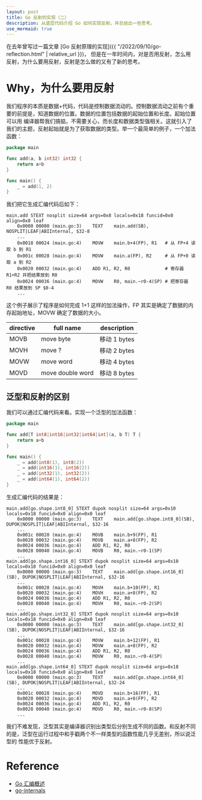 ```yaml
---
layout: post
title: Go 反射的实现（二）
description: 从底层代码介绍 Go 如何实现反射，并总结出一些思考。
use_mermaid: true
---
```


在去年曾写过一篇文章 [Go 反射原理的实现]({{ "/2022/09/10/go-reflection.html" | relative_url }})，
但是在一年时间内，对是否用反射，怎么用反射，为什么要用反射，反射是怎么做的又有了新的思考。

# Why，为什么要用反射

我们程序的本质是数据+代码，代码是控制数据流动的。控制数据流动之前有个重要的前提是，知道数据的位置。数据的位置包括数据的起始位置和长度。起始位置可以用
编译器帮我们搞掂，不需要关心，而长度和数据类型强相关。这就引入了我们的主题，反射起始就是为了获取数据的类型。举一个最简单的例子，一个加法函数：

```go
package main

func add(a, b int32) int32 {
	return a+b
}

func main() {
	_ = add(1, 2)
}
```

我们把它生成汇编代码后如下：

```text
main.add STEXT nosplit size=64 args=0x8 locals=0x18 funcid=0x0 align=0x0 leaf
	0x0000 00000 (main.go:3)	TEXT	main.add(SB), NOSPLIT|LEAF|ABIInternal, $32-8
	...
	0x0018 00024 (main.go:4)	MOVW	main.b+4(FP), R1   # 从 FP+4 读取 b 到 R1
	0x001c 00028 (main.go:4)	MOVW	main.a(FP), R2     # 从 FP+0 读取 a 到 R2
	0x0020 00032 (main.go:4)	ADD	R1, R2, R0             # 寄存器 R1+R2 并把结果放到 R0
	0x0024 00036 (main.go:4)	MOVW	R0, main.~r0-4(SP) # 把寄存器 R0 结果放到 SP $0-4
	...
```

这个例子展示了程序是如何完成 1+1 这样的加法操作，FP 其实是确定了数据的内存起始地址，MOVW 确定了数据的大小。

| directive | full name        | description |
|-----------|------------------|-------------|
| MOVB      | move byte        | 移动 1 bytes  |
| MOVH      | move ?           | 移动 2 bytes  |
| MOVW      | move word        | 移动 4 bytes  |
| MOVD      | move double word | 移动 8 bytes  |

## 泛型和反射的区别

我们可以通过汇编代码来看。实现一个泛型的加法函数：

```go
package main

func add[T int8|int16|int32|int64|int](a, b T) T {
	return a+b
}

func main() {
	_ = add(int8(1), int8(2))
	_ = add(int16(1), int16(2))
	_ = add(int32(1), int32(2))
	_ = add(int64(1), int64(2))
}
```

生成汇编代码的结果是：

```text
main.add[go.shape.int8_0] STEXT dupok nosplit size=64 args=0x10 locals=0x18 funcid=0x0 align=0x0 leaf
	0x0000 00000 (main.go:3)	TEXT	main.add[go.shape.int8_0](SB), DUPOK|NOSPLIT|LEAF|ABIInternal, $32-16
	...
	0x001c 00028 (main.go:4)	MOVB	main.b+9(FP), R1
	0x0020 00032 (main.go:4)	MOVB	main.a+8(FP), R2
	0x0024 00036 (main.go:4)	ADD	R1, R2, R0
	0x0028 00040 (main.go:4)	MOVB	R0, main.~r0-1(SP)
    ...
main.add[go.shape.int16_0] STEXT dupok nosplit size=64 args=0x10 locals=0x18 funcid=0x0 align=0x0 leaf
	0x0000 00000 (main.go:3)	TEXT	main.add[go.shape.int16_0](SB), DUPOK|NOSPLIT|LEAF|ABIInternal, $32-16
    ...
	0x001c 00028 (main.go:4)	MOVH	main.b+10(FP), R1
	0x0020 00032 (main.go:4)	MOVH	main.a+8(FP), R2
	0x0024 00036 (main.go:4)	ADD	R1, R2, R0
	0x0028 00040 (main.go:4)	MOVH	R0, main.~r0-2(SP)
	...
main.add[go.shape.int32_0] STEXT dupok nosplit size=64 args=0x10 locals=0x18 funcid=0x0 align=0x0 leaf
	0x0000 00000 (main.go:3)	TEXT	main.add[go.shape.int32_0](SB), DUPOK|NOSPLIT|LEAF|ABIInternal, $32-16
	...
	0x001c 00028 (main.go:4)	MOVW	main.b+12(FP), R1
	0x0020 00032 (main.go:4)	MOVW	main.a+8(FP), R2
	0x0024 00036 (main.go:4)	ADD	R1, R2, R0
	0x0028 00040 (main.go:4)	MOVW	R0, main.~r0-4(SP)
	...
main.add[go.shape.int64_0] STEXT dupok nosplit size=64 args=0x18 locals=0x18 funcid=0x0 align=0x0 leaf
	0x0000 00000 (main.go:3)	TEXT	main.add[go.shape.int64_0](SB), DUPOK|NOSPLIT|LEAF|ABIInternal, $32-24
	...
	0x001c 00028 (main.go:4)	MOVD	main.b+16(FP), R1
	0x0020 00032 (main.go:4)	MOVD	main.a+8(FP), R2
	0x0024 00036 (main.go:4)	ADD	R1, R2, R0
	0x0028 00040 (main.go:4)	MOVD	R0, main.~r0-8(SP)
	...
```

我们不难发现，泛型其实是编译器识别出类型后分别生成不同的函数。和反射不同的是，泛型在运行过程中和手戳两个不一样类型的函数性能几乎无差别，所以说泛型的
性能优于反射。

# Reference

- [Go 汇编概述](https://hopehook.com/post/golang_assembly)
- [go-internals](https://github.com/go-internals-cn/go-internals)
